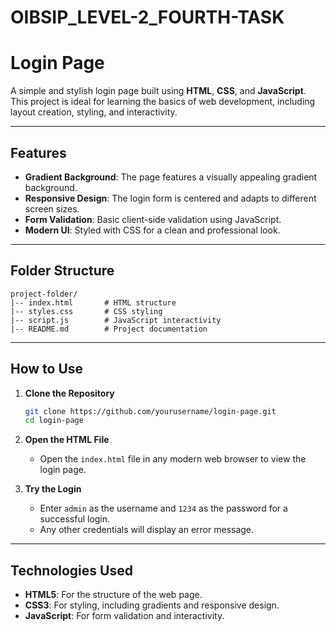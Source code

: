 # OIBSIP_LEVEL-2_FOURTH-TASK

# Login Page

A simple and stylish login page built using **HTML**, **CSS**, and **JavaScript**. This project is ideal for learning the basics of web development, including layout creation, styling, and interactivity.

---

## Features

- **Gradient Background**: The page features a visually appealing gradient background.
- **Responsive Design**: The login form is centered and adapts to different screen sizes.
- **Form Validation**: Basic client-side validation using JavaScript.
- **Modern UI**: Styled with CSS for a clean and professional look.

---

## Folder Structure

```
project-folder/
|-- index.html       # HTML structure
|-- styles.css       # CSS styling
|-- script.js        # JavaScript interactivity
|-- README.md        # Project documentation
```

---

## How to Use

1. **Clone the Repository**
   ```bash
   git clone https://github.com/yourusername/login-page.git
   cd login-page
   ```

2. **Open the HTML File**
   - Open the `index.html` file in any modern web browser to view the login page.

3. **Try the Login**
   - Enter `admin` as the username and `1234` as the password for a successful login.
   - Any other credentials will display an error message.

---

## Technologies Used

- **HTML5**: For the structure of the web page.
- **CSS3**: For styling, including gradients and responsive design.
- **JavaScript**: For form validation and interactivity.  
